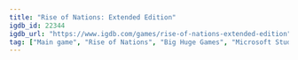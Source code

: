 ```yaml
---
title: "Rise of Nations: Extended Edition"
igdb_id: 22344
igdb_url: "https://www.igdb.com/games/rise-of-nations-extended-edition"
tag: ["Main game", "Rise of Nations", "Big Huge Games", "Microsoft Studios", "Skybox Labs", "Real Time Strategy (RTS)", "Simulator", "Strategy", "Single player", "Multiplayer", "Co-operative", "Bird view / Isometric"]
---
```

